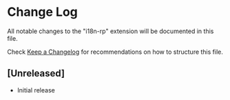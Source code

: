 # Change Log

All notable changes to the "i18n-rp" extension will be documented in this file.

Check [Keep a Changelog](http://keepachangelog.com/) for recommendations on how to structure this file.

## [Unreleased]

- Initial release